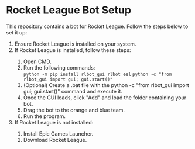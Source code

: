 <!DOCTYPE html>
<html lang="en">

  <div class="container">
      <h1>Rocket League Bot Setup</h1>
      <p>This repository contains a bot for Rocket League. Follow the steps below to set it up:</p>

  <div class="steps">
      <ol>
          <li>Ensure Rocket League is installed on your system.</li>
          <li>If Rocket League is installed, follow these steps:</li>
          <ol>
              <li>Open CMD.</li>
              <li>Run the following commands:</li>
              <code>python -m pip install rlbot_gui rlbot eel</code>
              <code>python -c "from rlbot_gui import gui; gui.start()"</code>
              <li>(Optional) Create a .bat file with the python -c "from rlbot_gui import gui; gui.start()" command and execute it.</li>
              <li>Once the GUI loads, click "Add" and load the folder containing your bot.</li>
              <li>Drag the bot to the orange and blue team.</li>
              <li>Run the program.</li>
          </ol>
          <li>If Rocket League is not installed:</li>
          <ol>
              <li>Install Epic Games Launcher.</li>
              <li>Download Rocket League.</li>
          </ol>
      </ol>
  </div>
  </div>

</body>

</html>
